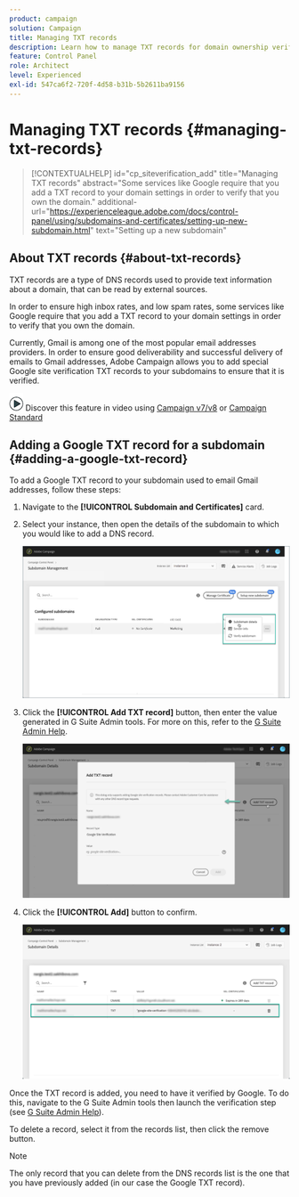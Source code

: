 ```yaml
---
product: campaign
solution: Campaign 
title: Managing TXT records
description: Learn how to manage TXT records for domain ownership verification.
feature: Control Panel
role: Architect
level: Experienced
exl-id: 547ca6f2-720f-4d58-b31b-5b2611ba9156
---
```

# Managing TXT records {#managing-txt-records}

>[!CONTEXTUALHELP]
>id="cp_siteverification_add"
>title="Managing TXT records"
>abstract="Some services like Google require that you add a TXT record to your domain settings in order to verify that you own the domain."
>additional-url="https://experienceleague.adobe.com/docs/control-panel/using/subdomains-and-certificates/setting-up-new-subdomain.html" text="Setting up a new subdomain"

## About TXT records {#about-txt-records}

TXT records are a type of DNS records used to provide text information about a domain, that can be read by external sources.

In order to ensure high inbox rates, and low spam rates, some services like Google require that you add a TXT record to your domain settings in order to verify that you own the domain.

Currently, Gmail is among one of the most popular email addresses providers. In order to ensure good deliverability and successful delivery of emails to Gmail addresses, Adobe Campaign allows you to add special Google site verification TXT records to your subdomains to ensure that it is verified.

![](assets/do-not-localize/how-to-video.png) Discover this feature in video using [Campaign v7/v8](https://experienceleague.adobe.com/docs/campaign-classic-learn/control-panel/subdomains-and-certificates/google-txt-record-management.html#subdomains-and-certificates) or [Campaign Standard](https://experienceleague.adobe.com/docs/campaign-standard-learn/control-panel/subdomains-and-certificates/google-txt-record-management.html#subdomains-and-certificates)

## Adding a Google TXT record for a subdomain {#adding-a-google-txt-record}

To add a Google TXT record to your subdomain used to email Gmail addresses, follow these steps:

1. Navigate to the **[!UICONTROL Subdomain and Certificates]** card.

1. Select your instance, then open the details of the subdomain to which you would like to add a DNS record.

    ![](assets/txt_subdomaindetails.png)

1. Click the **[!UICONTROL Add TXT record]** button, then enter the value generated in G Suite Admin tools. For more on this, refer to the [G Suite Admin Help](https://support.google.com/a/answer/183895).

    ![](assets/txt_addtxt.png)

1. Click the **[!UICONTROL Add]** button to confirm.

    ![](assets/txt_txtadded.png)

Once the TXT record is added, you need to have it verified by Google. To do this, navigate to the G Suite Admin tools then launch the verification step (see [G Suite Admin Help](https://support.google.com/a/answer/183895)).

To delete a record, select it from the records list, then click the remove button.

>[!NOTE]
>
>The only record that you can delete from the DNS records list is the one that you have previously added (in our case the Google TXT record).
